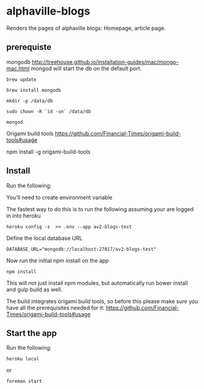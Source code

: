 # alphaville-blogs

Renders the pages of alphaville blogs: Homepage, article page.

## prerequiste
mongodb http://treehouse.github.io/installation-guides/mac/mongo-mac.html
mongod will start the db on the default port.

```
brew update 

brew install mongodb

mkdir -p /data/db

sudo chown -R `id -un` /data/db

mongod

```

Origami build tools https://github.com/Financial-Times/origami-build-tools#usage

npm install -g origami-build-tools

## Install
Run the following:

You'll need to create environment variable

The fastest way to do this is to run the following assuming your are logged in into heroku

```
heroku config -s  >> .env --app av2-blogs-test
```
Define the local database URL 

```
DATABASE_URL="mongodb://localhost:27017/av2-blogs-test"
```

Now run the initial npm install on the app

```
npm install
```

This will not just install npm modules, but automatically run bower install and gulp build as well.

The build integrates origami build tools, so before this please make sure you have all the prerequisites needed for it: https://github.com/Financial-Times/origami-build-tools#usage



## Start the app

Run the following:

```
heroku local
```

or

```
foreman start
```
